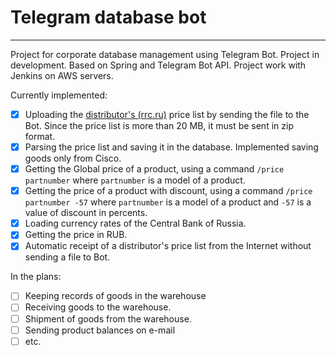 # Telegram database bot
____

Project for corporate database management using Telegram Bot. Project in development. Based on Spring and Telegram Bot API. Project work with Jenkins on AWS servers.

Currently implemented:
- [X] Uploading the [distributor's (rrc.ru)](https://b2b.rrc.ru/) price list by sending the file to the Bot. Since the price list is more than 20 MB, it must be sent in zip format.
- [X] Parsing the price list and saving it in the database. Implemented saving goods only from Cisco.
- [X] Getting the Global price of a product, using a command `/price partnumber` where `partnumber` is a model of a product.
- [X] Getting the price of a product with discount, using a command `/price partnumber -57` where `partnumber` is a model of a product and `-57` is a value of discount in percents.
- [X] Loading currency rates of the Central Bank of Russia.
- [X] Getting the price in RUB.
- [X] Automatic receipt of a distributor's price list from the Internet without sending a file to Bot.

In the plans:
- [ ] Keeping records of goods in the warehouse
- [ ] Receiving goods to the warehouse.
- [ ] Shipment of goods from the warehouse.
- [ ] Sending product balances on e-mail
- [ ] etc.
